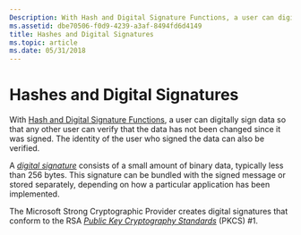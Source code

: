 ```yaml
---
Description: With Hash and Digital Signature Functions, a user can digitally sign data so that any other user can verify that the data has not been changed since it was signed. The identity of the user who signed the data can also be verified.
ms.assetid: dbe70506-f0d9-4239-a3af-8494fd6d4149
title: Hashes and Digital Signatures
ms.topic: article
ms.date: 05/31/2018
---
```


# Hashes and Digital Signatures

With [Hash and Digital Signature Functions](cryptography-functions.md), a user can digitally sign data so that any other user can verify that the data has not been changed since it was signed. The identity of the user who signed the data can also be verified.

A [*digital signature*](https://msdn.microsoft.com/en-us/library/ms721573(v=VS.85).aspx) consists of a small amount of binary data, typically less than 256 bytes. This signature can be bundled with the signed message or stored separately, depending on how a particular application has been implemented.

The Microsoft Strong Cryptographic Provider creates digital signatures that conform to the RSA [*Public Key Cryptography Standards*](https://msdn.microsoft.com/en-us/library/ms721603(v=VS.85).aspx) (PKCS) \#1.

 

 



